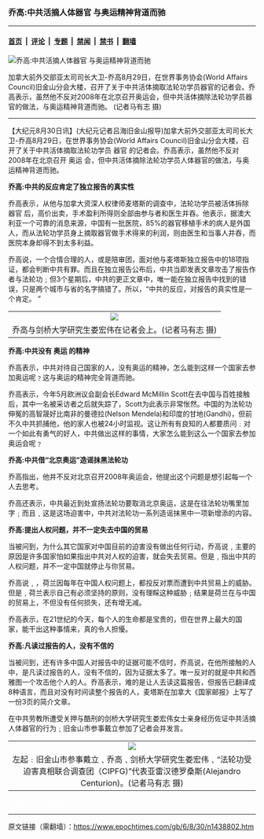 ### 乔高:中共活摘人体器官 与奥运精神背道而驰

---

#### [首页](../../../..?n1438802) &nbsp;|&nbsp; [评论](../../../../../epoch-comment?n1438802) &nbsp;|&nbsp; [专题](../../../../../epoch-special?n1438802) &nbsp;|&nbsp; [禁闻](../../../../../epoch-news?n1438802) &nbsp;|&nbsp; [禁书](../../../../../books?n1438802) &nbsp;|&nbsp; [翻墙](https://github.com/gfw-breaker/nogfw/blob/master/README.md?n1438802)


<div><img alt="乔高:中共活摘人体器官 与奥运精神背道而驰" class="attachment-djy_600_400 size-djy_600_400 wp-post-image" src="https://i.epochtimes.com/assets/uploads/2006/08/60830035450976-450x642.jpg"/>
<div class="caption">
 <p>
  加拿大前外交部亚太司司长大卫-乔高8月29日，在世界事务协会(World Affairs Council)旧金山分会大楼，召开了关于中共活体摘取法轮功学员器官的记者会。乔高表示，虽然他不反对2008年在北京召开奥运会，但中共活体摘除法轮功学员器官的做法，与奥运精神背道而驰。 (记者马有志 摄)
 </p>
</div></div><hr/><div class="post_content" id="artbody" itemprop="articleBody">
 <!-- article content begin -->
 <p>
  【大纪元8月30日讯】(大纪元记者吕海旧金山报导)加拿大前外交部亚太司司长大卫-乔高8月29日，在世界事务协会(World Affairs Council)旧金山分会大楼，召开了关于中共活体摘取法轮功学员
  <ok href="https://www.epochtimes.com/gb/tag/%E5%99%A8%E5%AE%98.html">
   器官
  </ok>
  的记者会。乔高表示，虽然他不反对2008年在北京召开
  <ok href="https://www.epochtimes.com/gb/tag/%E5%A5%A5%E8%BF%90.html">
   奥运
  </ok>
  会，但中共活体摘除法轮功学员人体器官的做法，与奥运精神背道而驰。
 </p>
 <p>
  <b>
   乔高:中共的反应肯定了独立报告的真实性
  </b>
 </p>
 <p>
  乔高表示，从他与加拿大资深人权律师麦塔斯的调查中，法轮功学员被活体拆除
  <ok href="https://www.epochtimes.com/gb/tag/%E5%99%A8%E5%AE%98.html">
   器官
  </ok>
  后，高价出卖，手术盈利所得则全部由参与者和医生并吞。他表示，据澳大利亚一个可靠的消息来源，中国有一批医院，85%的器官移植手术的病人是外国人，而从法轮功学员身上摘取器官做手术得来的利润，则由医生和当事人并吞，而医院本身却得不到太多利益。
 </p>
 <p>
  乔高说，一个合情合理的人，或是陪审团，面对他与麦塔斯独立报告中的18项指证，都会判断中共有罪。而且在独立报告公布后，中共当即发表文章攻击了报告作者与法轮功﹔但3个星期后，中共的更正文章中，唯一能在独立报告中找到的错误，只是两个城市与省的名字搞错了。所以，“中共的反应，对报告的真实性是一个肯定。 ”
 </p>
 <p>
  <center>
  </center>
 </p>
 <table border="0" cellpadding="3" cellspacing="3" width="100%">
  <tr>
   <td align="center">
    <ok href="/i6/60830035357976.jpg">
     <img src="/i6/60830035357976--ss.jpg"/>
    </ok>
   </td>
  </tr>
  <tr>
   <td align="center">
    <span class="bn12">
     乔高与剑桥大学研究生娄宏伟在记者会上。(记者马有志 摄)
    </span>
   </td>
  </tr>
 </table>
 <p>
 </p>
 <p>
  <b>
   乔高:中共没有
   <ok href="https://www.epochtimes.com/gb/tag/%E5%A5%A5%E8%BF%90.html">
    奥运
   </ok>
   的精神
  </b>
 </p>
 <p>
  乔高表示，中共对待自己国家的人，没有奥运的精神，怎么能到这样一个国家去参加奥运呢﹖这与奥运的精神完全背道而驰。
 </p>
 <p>
  乔高表示，今年5月欧洲议会副会长Edward McMillin Scott在去中国与百姓接触后，其中一名被采访者之后就失踪了，Scott为此表示非常怅然。中国的为法轮功伸冤的高智晟好比南非的曼德拉(Nelson Mendela)和印度的甘地(Gandhi)，但前不久中共抓捕他，他的家人也被24小时监视。这让所有有良知的人都要质问﹕对一个如此有勇气的好人，中共做出这样的事情，大家怎么能到这么一个国家去参加奥运会呢﹖
 </p>
 <p>
  <b>
   乔高:中共借“北京奥运”造谣抹黑法轮功
  </b>
 </p>
 <p>
  乔高指出，他并不反对北京召开2008年奥运会，他提出这个问题是想引起每一个人去思考。
 </p>
 <p>
  乔高还表示，中共最近到处宣扬法轮功要取消北京奥运，这是在往法轮功嘴里加字﹔而且﹐这是这场迫害中，中共对法轮功一系列造谣抹黑中一项新增添的内容。
 </p>
 <p>
  <b>
   乔高:提出人权问题，并不一定失去中国的贸易
  </b>
 </p>
 <p>
  当被问到，为什么其它国家对中国目前的迫害没有做出任何行动，乔高说﹐主要的原因是许多国家怕如果指出中共对人权的迫害，就会失去贸易。但是﹐指出中共的人权问题，并不一定中国就停止与你贸易。
 </p>
 <p>
  乔高说﹐，荷兰因每年在中国人权问题上，都投反对票而遭到中共贸易上的威胁。但是﹐荷兰表示自己有必须坚持的原则，没有理睬这种威胁﹔结果是荷兰在与中国的贸易上，不但没有任何损失，还有增无减。
 </p>
 <p>
  乔高表示，在21世纪的今天，每个人的生命都是宝贵的，但在世界上最大的国家，能干出这种事情来，真的令人担懮。
 </p>
 <p>
  <b>
   乔高:凡读过报告的人，没有不信的
  </b>
 </p>
 <p>
  当被问到，还有许多中国人对报告中的证据可能不信时，乔高说，在他所接触的人中，是凡读过报告的人，没有不信的，因为证据太多了。唯一反对的就是中共和西雅图一个攻击他个人的人。乔高表示，难的是让人去读这篇报告，但报告已翻译成8种语言，而且对没有时间读整个报告的人，麦塔斯在加拿大《国家邮报》上写了一份3页的简介文章。
 </p>
 <p>
  在中共劳教所遭受关押与酷刑的剑桥大学研究生娄宏伟女士亲身经历佐证中共活摘人体器官的行为﹔旧金山市参事戴立参加了记者会并发言。
 </p>
 <p>
  <center>
  </center>
 </p>
 <table border="0" cellpadding="3" cellspacing="3" width="100%">
  <tr>
   <td align="center">
    <ok href="/i6/60830035301976.jpg">
     <img src="/i6/60830035301976--ss.jpg"/>
    </ok>
   </td>
  </tr>
  <tr>
   <td align="center">
    <span class="bn12">
     左起﹕旧金山市参事戴立﹑乔高﹑剑桥大学研究生娄宏伟﹑“法轮功受迫害真相联合调查团（CIPFG)”代表亚雷汉德罗桑斯(Alejandro Centurion)。(记者马有志 摄)
    </span>
   </td>
  </tr>
 </table>
 <p>
  <font color="#ffffff">
   (http://www.dajiyuan.com)
  </font>
 </p>
 <!-- article content end -->
 <div id="below_article_ad">
 </div>
</div>


---

原文链接（需翻墙）：https://www.epochtimes.com/gb/6/8/30/n1438802.htm